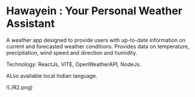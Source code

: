 # Hawayein : Your Personal Weather Assistant
 
A weather app designed to provide users with up-to-date information on current and forecasted weather conditions. Provides data on temperature, precipitation, wind speed and direction and humidity.

Technology: ReactJs, VITE, OpenWeatherAPI, NodeJs.

ALso available local Indian language.
 
 !(./R2.png)
